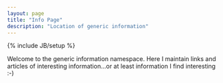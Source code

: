 ```yaml
---
layout: page
title: "Info Page"
description: "Location of generic information"
---
```

{% include JB/setup %}

Welcome to the generic information namespace.  Here I maintain links and articles of interesting information...or
at least information I find interesting :-)
